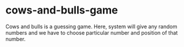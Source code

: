 # cows-and-bulls-game
Cows and bulls is a guessing game. Here, system will give any random numbers and we have to choose particular number and position of that number.
